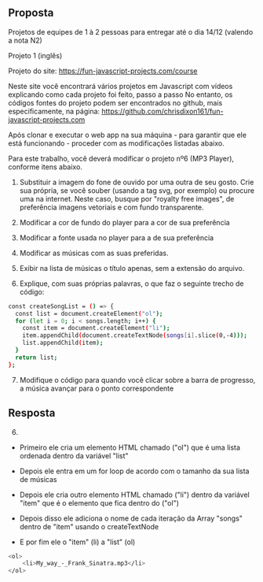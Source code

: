 ## Proposta
Projetos de equipes de 1 à 2 pessoas para entregar até o dia 14/12 (valendo a nota N2)

Projeto 1 (inglês)


Projeto do site: https://fun-javascript-projects.com/course

Neste site você encontrará vários projetos em Javascript com ví­deos explicando como cada projeto foi feito, passo a passo
No entanto, os códigos fontes do projeto podem ser encontrados no github, mais especificamente, na página: https://github.com/chrisdixon161/fun-javascript-projects.com


Após clonar e executar o web app na sua máquina - para garantir que ele está funcionando - proceder com as modificações listadas abaixo.

Para este trabalho, você deverá modificar o projeto nº6 (MP3 Player), conforme itens abaixo.

1) Substituir a imagem do fone de ouvido por uma outra de seu gosto. Crie sua própria, se você souber (usando a tag svg, por exemplo) ou procure uma na internet. Neste caso, busque por "royalty free images", de preferência imagens vetoriais e com fundo transparente.

2) Modificar a cor de fundo do player para a cor de sua preferência

3) Modificar a fonte usada no player para a de sua preferência

4) Modificar as músicas com as suas preferidas. 

5) Exibir na lista de músicas o título apenas, sem a extensão do arquivo.

6) Explique, com suas próprias palavras, o que faz o seguinte trecho de código:

``` bash
const createSongList = () => {
  const list = document.createElement("ol");
  for (let i = 0; i < songs.length; i++) {
    const item = document.createElement("li");
    item.appendChild(document.createTextNode(songs[i].slice(0,-4)));
    list.appendChild(item);
  }
  return list;
};
```

7) Modifique o código para quando você clicar sobre a barra de progresso, a música avançar para o ponto correspondente

## Resposta
6) 
- Primeiro ele cria um elemento HTML chamado ("ol") que é uma lista ordenada dentro da variável "list"

- Depois ele entra em um for loop de acordo com o tamanho da sua lista de músicas

- Depois ele cria outro elemento HTML chamado ("li") dentro da variável "item" que é o elemento que fica dentro do ("ol")

- Depois disso ele adiciona o nome de cada iteração da Array "songs" dentro de "item" usando o createTextNode

- E por fim ele o "item" (li) a "list" (ol)

``` bash
<ol>
    <li>My_way_-_Frank_Sinatra.mp3</li>
</ol>
``` 
